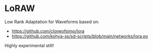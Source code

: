 # LoRAW
Low Rank Adaptation for Waveforms based on:
- https://github.com/cloneofsimo/lora
- https://github.com/kohya-ss/sd-scripts/blob/main/networks/lora.py

Highly experimental still!

